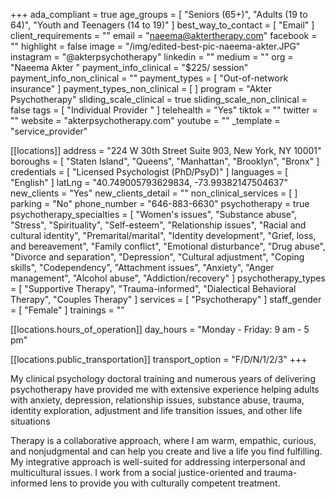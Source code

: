 +++
ada_compliant = true
age_groups = [
  "Seniors (65+)",
  "Adults (19 to 64)",
  "Youth and Teenagers (14 to 19)"
]
best_way_to_contact = [ "Email" ]
client_requirements = ""
email = "naeema@aktertherapy.com"
facebook = ""
highlight = false
image = "/img/edited-best-pic-naeema-akter.JPG"
instagram = "@akterpsychotherapy"
linkedin = ""
medium = ""
org = "Naeema Akter "
payment_info_clinical = "$225/ session"
payment_info_non_clinical = ""
payment_types = [ "Out-of-network insurance" ]
payment_types_non_clinical = [ ]
program = "Akter Psychotherapy"
sliding_scale_clinical = true
sliding_scale_non_clinical = false
tags = [ "Individual Provider " ]
telehealth = "Yes"
tiktok = ""
twitter = ""
website = "akterpsychotherapy.com"
youtube = ""
_template = "service_provider"

[[locations]]
address = "224 W 30th Street Suite 903, New York, NY 10001"
boroughs = [ "Staten Island", "Queens", "Manhattan", "Brooklyn", "Bronx" ]
credentials = [ "Licensed Psychologist (PhD/PsyD)" ]
languages = [ "English" ]
latLng = "40.749005793629834, -73.99382147504637"
new_clients = "Yes"
new_clients_detail = ""
non_clinical_services = [ ]
parking = "No"
phone_number = "646-883-6630"
psychotherapy = true
psychotherapy_specialties = [
  "Women's issues",
  "Substance abuse",
  "Stress",
  "Spirituality",
  "Self-esteem",
  "Relationship issues",
  "Racial and cultural identity",
  "Premarital/marital",
  "Identity development",
  "Grief, loss, and bereavement",
  "Family conflict",
  "Emotional disturbance",
  "Drug abuse",
  "Divorce and separation",
  "Depression",
  "Cultural adjustment",
  "Coping skills",
  "Codependency",
  "Attachment issues",
  "Anxiety",
  "Anger management",
  "Alcohol abuse",
  "Addiction/recovery"
]
psychotherapy_types = [
  "Supportive Therapy",
  "Trauma-informed",
  "Dialectical Behavioral Therapy",
  "Couples Therapy"
]
services = [ "Psychotherapy" ]
staff_gender = [ "Female" ]
trainings = ""

  [[locations.hours_of_operation]]
  day_hours = "Monday - Friday: 9 am - 5 pm"

  [[locations.public_transportation]]
  transport_option = "F/D/N/1/2/3"
+++

My clinical psychology doctoral training and numerous years of delivering psychotherapy have provided me with extensive experience helping adults with anxiety, depression, relationship issues, substance abuse, trauma, identity exploration, adjustment and life transition issues, and other life situations  
  
Therapy is a collaborative approach, where I am warm, empathic, curious, and nonjudgmental and can help you create and live a life you find fulfilling. My integrative approach is well-suited for addressing interpersonal and multicultural issues. I work from a social justice-oriented and trauma-informed lens to provide you with culturally competent treatment.
